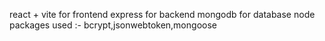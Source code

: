react + vite for frontend
express for backend
mongodb for database
node packages used :- bcrypt,jsonwebtoken,mongoose
